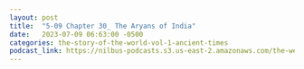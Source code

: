 ```yaml
---
layout: post
title:  "5-09 Chapter 30_ The Aryans of India"
date:   2023-07-09 06:63:00 -0500
categories: the-story-of-the-world-vol-1-ancient-times
podcast_link: https://nilbus-podcasts.s3.us-east-2.amazonaws.com/the-well-trained-mind/The%20Story%20of%20the%20World%20Vol.%201%20Ancient%20Times/5-09%20Chapter%2030_%20The%20Aryans%20of%20India.mp3
---
```

